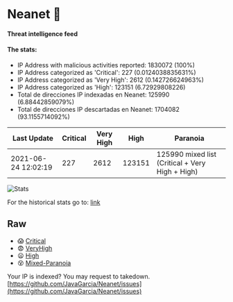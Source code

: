 # Neanet :hocho:
#### Threat intelligence feed
#### The stats:

- IP Address with malicious activities reported: 1830072 (100%)
- IP Address categorized as 'Critical':  227 (0.0124038835631%)
- IP Address categorized as 'Very High':  2612 (0.142726624963%)
- IP Address categorized as 'High':  123151 (6.72929808226)
- Total de direcciones IP indexadas en Neanet:  125990 (6.88442859079%)
- Total de direcciones IP descartadas en Neanet:  1704082 (93.1155714092%)

| Last Update | Critical | Very High | High | Paranoia |
| --- | --- | --- | --- | --- |
| 2021-06-24 12:02:19 | 227 | 2612 | 123151 | 125990 mixed list (Critical + Very High + High)|

![Stats](https://docs.google.com/spreadsheets/d/e/2PACX-1vSnaNMIXVabIpDJjufMlzH7poXnshF3mgd8Is1g9ytUEzVsP5my4Trn8f-xkoLLQ38xpL3HtmUexLo6/pubchart?oid=501124687&format=image)

For the historical stats go to: [link](/stats.csv)
## Raw
- :scream: [Critical](https://raw.githubusercontent.com/JavaGarcia/Neanet/master/blacklists/neanet_critical.txt)
- :fearful: [VeryHigh](https://raw.githubusercontent.com/JavaGarcia/Neanet/master/blacklists/neanet_veryHigh.txtt)
- :frowning: [High](https://raw.githubusercontent.com/JavaGarcia/Neanet/master/blacklists/neanet_high.txt)
- :dizzy_face: [Mixed-Paranoia](https://raw.githubusercontent.com/JavaGarcia/Neanet/master/blacklists/neanet_all.txt)


Your IP is indexed? You may request to takedown. [https://github.com/JavaGarcia/Neanet/issues](https://github.com/JavaGarcia/Neanet/issues)


























































































































































































































































































































































































































































































































































































































































































































































































































































































































































































































































































































































































































































































































































































































































































































































































































































































































































































































































































































































































































































































































































































































































































































































































































































































































































































































































































































































































































































































































































































































































































































































































































































































































































































































































































































































































































































































































































































































































































































































































































































































































































































































































































































































































































































































































































































































































































































































































































































































































































































































































































































































































































































































































































































































































































































































































































































































































































































































































































































































































































































































































































































































































































































































































































































































































































































































































































































































































































































































































































































































































































































































































































































































































































































